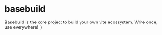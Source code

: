 # basebuild
Basebuild is the core project to build your own vite ecossystem. Write once, use everywhere! ;)

